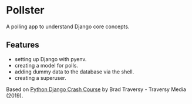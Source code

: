 # Pollster

A polling app to understand Django core concepts.

<!-- <p align="center">
    <img src="screenshot.png">
</p> -->

## Features

- setting up Django with pyenv.
- creating a model for polls.
- adding dummy data to the database via the shell.
- creating a superuser.

Based on [Python Django Crash Course](https://www.youtube.com/watch?v=e1IyzVyrLSU) by Brad Traversy - Traversy Media (2019).